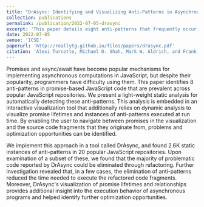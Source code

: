 ```yaml
---
title: "DrAsync: Identifying and Visualizing Anti-Patterns in Asynchronous JavaScript"
collection: publications
permalink: /publication/2022-07-05-drasync
excerpt: 'This paper details eight anti-patterns that frequently occur in asynchronous JavaScript programs. A dynamic profiling and visualization tool augment the static detection of anti-patterns by visualizing promise lifetimes, helping programmers to see the impact of these anti-patterns.'
date: 2022-07-05
venue: 'ICSE'
paperurl: 'http://reallytg.github.io/files/papers/drasync.pdf'
citation: 'Alexi Turcotte, Michael D. Shah, Mark W. Aldrich, and Frank Tip. <i>DrAsync: Identifying and Visualizing Anti-Patterns in Asynchronous JavaScript</i>. In Proceedings of the 44th International Conference on Software Engineering (ICSE). Association for Computing Machinery, New York, NY, USA, 774–785.'
---
```


Promises and async/await have become popular mechanisms for implementing asynchronous computations in JavaScript, but despite their popularity, programmers have difficulty using them. This paper identifies 8 anti-patterns in promise-based JavaScript code that are prevalent across popular JavaScript repositories. We present a light-weight static analysis for automatically detecting these anti-patterns. This analysis is embedded in an interactive visualization tool that additionally relies on dynamic analysis to visualize promise lifetimes and instances of anti-patterns executed at run time. By enabling the user to navigate between promises in the visualization and the source code fragments that they originate from, problems and optimization opportunities can be identified.

We implement this approach in a tool called DrAsync, and found 2.6K static instances of anti-patterns in 20 popular JavaScript repositories. Upon examination of a subset of these, we found that the majority of problematic code reported by DrAsync could be eliminated through refactoring. Further investigation revealed that, in a few cases, the elimination of anti-patterns reduced the time needed to execute the refactored code fragments. Moreover, DrAsync's visualization of promise lifetimes and relationships provides additional insight into the execution behavior of asynchronous programs and helped identify further optimization opportunities.